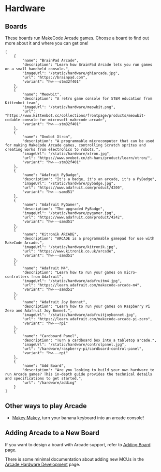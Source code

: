# Hardware

## Boards

These boards run MakeCode Arcade games. Choose a board to find out more about it and where you can get one!

```codecard
[
    {
        "name": "BrainPad Arcade",
        "description": "Learn how BrainPad Arcade lets you run games on a small handheld console.",
        "imageUrl": "/static/hardware/ghiarcade.jpg",
        "url": "https://brainpad.com",
        "variant": "hw---stm32f401"
    },
    {
        "name": "Meowbit",
        "description": "A retro game console for STEM education from Kittenbot team",
        "imageUrl": "/static/hardware/meowbit.png",
        "url": "https://www.kittenbot.cc/collections/frontpage/products/meowbit-codable-console-for-microsoft-makecode-arcade",
        "variant": "hw---stm32f401"
    },
    {
        "name": "Ovobot Xtron",
        "description": "A programmable microcomputer that can be used for making MakeCode Arcade games, controlling Scratch sprites and creating works from electronics to robots.",
        "imageUrl": "/static/hardware/xtron.jpg",
        "url": "https://www.ovobot.cn/zh-hans/product/learn/xtron/",
        "variant": "hw---stm32f401"
    },
    {
        "name": "Adafruit PyBadge",
        "description": "It's a badge, it's an arcade, it's a PyBadge",
        "imageUrl": "/static/hardware/pybadge.jpg",
        "url": "https://www.adafruit.com/product/4200",
        "variant": "hw---samd51"
    },
    {
        "name": "Adafruit PyGamer",
        "description": "The upgraded PyBadge",
        "imageUrl": "/static/hardware/pygamer.jpg",
        "url": "https://www.adafruit.com/product/4242",
        "variant": "hw---samd51"
    },
    {
        "name": "Kitronik ARCADE",
        "description": "ARCADE is a programmable gamepad for use with MakeCode Arcade.",
        "imageUrl": "/static/hardware/kitronik.jpg",
        "url": "https://www.kitronik.co.uk/arcade",
        "variant": "hw---samd51"
    },
    {
        "name": "Adafruit M4",
        "description": "Learn how to run your games on micro-controllers from Adafruit",
        "imageUrl": "/static/hardware/adafruitm4.jpg",
        "url": "https://learn.adafruit.com/makecode-arcade-m4",
        "variant": "hw---samd51"
    },
    {
        "name": "Adafruit Joy Bonnet",
        "description": "Learn how to run your games on Raspberry Pi Zero and Adafruit Joy Bonnet.",
        "imageUrl": "/static/hardware/adafruitjoybonnet.jpg",
        "url": "https://learn.adafruit.com/makecode-arcade-pi-zero",
        "variant": "hw---rpi"
    },
    {
        "name": "Cardboard Panel",
        "description": "Turn a cardboard box into a tabletop arcade.",
        "imageUrl": "/static/hardware/controlpanel.jpg",
        "url": "/hardware/raspberry-pi/cardboard-control-panel",
        "variant": "hw---rpi"
    },
    {
        "name": "Add Board",
        "description": "Are you looking to build your own hardware to run Arcade games? This in-depth guide provides the technical details and specifications to get started.",
        "url": "/hardware/adding"
    }
]
```

## Other ways to play Arcade

* [Makey Makey](/hardware/makey-makey), turn your banana keyboard into an arcade console!

## Adding Arcade to a New Board

If you want to design a board with Arcade support, refer to [Adding Board](/hardware/adding) page.

There is some minimal documentation about adding new MCUs in the
[Arcade Hardware Development](/hardware/dev) page.
